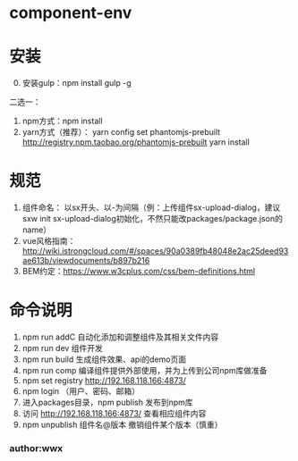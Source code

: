 # component-env

# 安装
0. 安装gulp：npm install gulp -g

二选一：
1. npm方式：npm install
2. yarn方式（推荐）：
yarn config set phantomjs-prebuilt http://registry.npm.taobao.org/phantomjs-prebuilt
yarn install

# 规范
1. 组件命名： 以sx开头、以-为间隔（例：上传组件sx-upload-dialog，建议sxw init sx-upload-dialog初始化，不然只能改packages/package.json的name）
2. vue风格指南： http://wiki.istrongcloud.com/#/spaces/90a0389fb48048e2ac25deed93ae613b/viewdocuments/b897b216
3. BEM约定：https://www.w3cplus.com/css/bem-definitions.html

# 命令说明
1. npm run addC 自动化添加和调整组件及其相关文件内容
2. npm run dev 组件开发
3. npm run build 生成组件效果、api的demo页面
4. npm run comp 编译组件提供外部使用，并为上传到公司npm库做准备
5. npm set registry http://192.168.118.166:4873/
6. npm login （用户、密码、邮箱）
7. 进入packages目录，npm publish 发布到npm库
8. 访问 http://192.168.118.166:4873/ 查看相应组件内容
9. npm unpublish 组件名@版本 撤销组件某个版本（慎重）

### author:wwx
